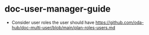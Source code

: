 # doc-user-manager-guide

* Consider user roles the user should have https://github.com/oda-hub/doc-multi-user/blob/main/plan-roles-users.md

